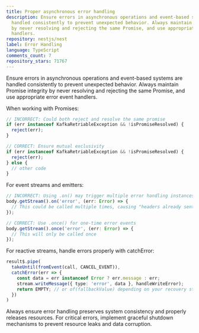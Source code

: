 ```yaml
---
title: Proper asynchronous error handling
description: Ensure errors in asynchronous operations and event-based systems are
  handled consistently to prevent unexpected behavior. Always maintain Promise integrity
  by never resolving and rejecting the same Promise, and use appropriate error event
  handlers.
repository: nestjs/nest
label: Error Handling
language: TypeScript
comments_count: 7
repository_stars: 71767
---
```


Ensure errors in asynchronous operations and event-based systems are handled consistently to prevent unexpected behavior. Always maintain Promise integrity by never resolving and rejecting the same Promise, and use appropriate error event handlers.

When working with Promises:
```typescript
// INCORRECT: Could both reject and resolve the same promise
if (err instanceof KafkaRetriableException && !isPromiseResolved) {
  reject(err);
}

// CORRECT: Ensure mutual exclusivity
if (err instanceof KafkaRetriableException && !isPromiseResolved) {
  reject(err);
} else {
  // other code
}
```

For event streams and emitters:
```typescript
// INCORRECT: Using .on() may trigger multiple error handling instances
body.getStream().on('error', (err: Error) => {
  // This could be called multiple times, causing "headers already sent" errors
});

// CORRECT: Use .once() for one-time error events
body.getStream().once('error', (err: Error) => {
  // This will only be called once
});
```

For reactive streams, handle errors properly with catchError:
```typescript
result$.pipe(
  takeUntil(fromEvent(call, CANCEL_EVENT)),
  catchError(err => {
    const data = err instanceof Error ? err.message : err;
    stream.writeMessage({ type: 'error', data }, handleWriteError);
    return EMPTY; // or of(fallbackValue) depending on your recovery strategy
  })
)
```

Always ensure error handling preserves system consistency and properly releases resources. For critical errors, implement graceful shutdown mechanisms to prevent resource leaks and data corruption.